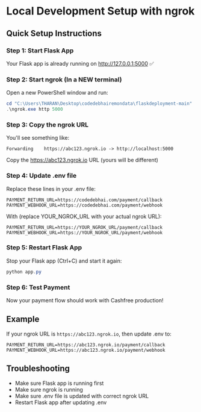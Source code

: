 # Local Development Setup with ngrok

## Quick Setup Instructions

### Step 1: Start Flask App
Your Flask app is already running on http://127.0.0.1:5000 ✅

### Step 2: Start ngrok (In a NEW terminal)
Open a new PowerShell window and run:
```powershell
cd "C:\Users\THARAN\Desktop\codedebhairemondata\flaskdeployment-main"
.\ngrok.exe http 5000
```

### Step 3: Copy the ngrok URL
You'll see something like:
```
Forwarding    https://abc123.ngrok.io -> http://localhost:5000
```

Copy the https://abc123.ngrok.io URL (yours will be different)

### Step 4: Update .env file
Replace these lines in your .env file:
```
PAYMENT_RETURN_URL=https://codedebhai.com/payment/callback
PAYMENT_WEBHOOK_URL=https://codedebhai.com/payment/webhook
```

With (replace YOUR_NGROK_URL with your actual ngrok URL):
```
PAYMENT_RETURN_URL=https://YOUR_NGROK_URL/payment/callback
PAYMENT_WEBHOOK_URL=https://YOUR_NGROK_URL/payment/webhook
```

### Step 5: Restart Flask App
Stop your Flask app (Ctrl+C) and start it again:
```powershell
python app.py
```

### Step 6: Test Payment
Now your payment flow should work with Cashfree production!

## Example
If your ngrok URL is `https://abc123.ngrok.io`, then update .env to:
```
PAYMENT_RETURN_URL=https://abc123.ngrok.io/payment/callback
PAYMENT_WEBHOOK_URL=https://abc123.ngrok.io/payment/webhook
```

## Troubleshooting
- Make sure Flask app is running first
- Make sure ngrok is running
- Make sure .env file is updated with correct ngrok URL
- Restart Flask app after updating .env
